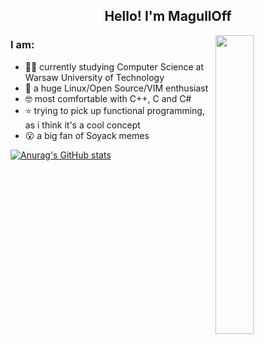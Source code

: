 <h2 align="center">Hello! I'm MagullOff</h2>

<img align="right" img width="35%" src="https://i.imgur.com/LXVcA1w.png" />
                                                                                                                                   
### I am:
- 👨‍🎓 currently studying Computer Science at Warsaw University of Technology
- 🐧 a huge Linux/Open Source/VIM enthusiast
- 🤓 most comfortable with C++, C and C#
- ⭐ trying to pick up functional programming, as i think it's a cool concept
- 😮 a big fan of Soyack memes

[![Anurag's GitHub stats](https://github-readme-stats.vercel.app/api?username=magulloff)](https://github.com/anuraghazra/github-readme-stats)

